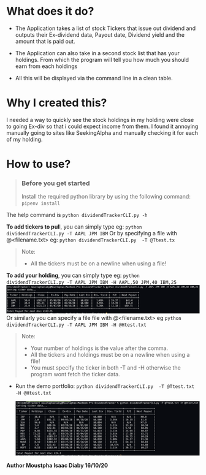 # What does it do?


- The Application takes a list of stock Tickers that issue out dividend and outputs their Ex-dividend data, Payout date, Dividend yield and the amount that is paid out.


- The Application can also take in a second stock list that has your holdings. From which the program will tell you how much you should earn from each holdings

- All this will be displayed via the command line in a clean table.


# Why I created this?

  
I needed a way to quickly see the stock holdings in my holding were close to going Ex-div so that i could expect income from them. I found it annoying manually going to sites like SeekingAlpha and manually checking it for each of my holding.

# How to use?

> ### **Before you get started**
> Install the required python library by using the following command: 
> `pipenv install`

The help command is `python dividendTrackerCLI.py -h`

**To add tickers to pul**l, you can simply type eg:
`python dividendTrackerCLI.py -T AAPL JPM IBM`
Or by specifying a file with @<filename.txt> eg:
`python dividendTrackerCLI.py  -T @Ttest.tx`
>Note:
>- All the tickers must be on a newline when using a file!

**To add your holding**, you can simply type eg:
`python dividendTrackerCLI.py -T AAPL JPM IBM -H AAPL,50 JPM,40 IBM,25`
![Demo 2 - Adding Holdings](demo/demo2.png)
Or similarly you can specify a file  file with @<filename.txt> eg
`python dividendTrackerCLI.py -T AAPL JPM IBM -H @Htest.txt`
>Note:
>- Your number of holdings is the value after the comma.
>- All the tickers and holdings must be on a newline when using a file!
>- You must specify the ticker in both -T and -H otherwise the program wont fetch the ticker data.

- Run the demo portfolio:
 `python dividendTrackerCLI.py  -T @Ttest.txt -H @Htest.txt`

  ![My Portfolio result](demo/myPortfolio.png)

**Author Moustpha Isaac Diaby 16/10/20**
